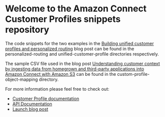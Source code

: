 # Welcome to the Amazon Connect Customer Profiles snippets repository

The code snippets for the two examples in the [Building unified customer profiles and personalized routing](https://aws.amazon.com/blogs/contact-center/building-unified-customer-profiles-with-amazon-connect/) blog post can be found in the personalized-routing and unified-customer-profile directories respectively.

The sample CSV file used in the blog post [Understanding customer context by ingesting data from homegrown and third-party applications into Amazon Connect with Amazon S3](https://aws.amazon.com/blogs/contact-center/understanding-customer-context-by-ingesting-data-from-homegrown-and-third-party-applications-into-amazon-connect-with-amazon-s3) can be found in the custom-profile-object-mapping directory.

For more information please feel free to check out:
  - [Customer Profile documentation](https://docs.aws.amazon.com/connect/latest/adminguide/customer-profiles.html)
  - [API Documentation ](https://docs.aws.amazon.com/customerprofiles/latest/APIReference/Welcome.html)
  - [Launch blog post](https://aws.amazon.com/blogs/contact-center/amazon-connect-customer-profiles/)

